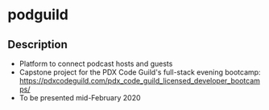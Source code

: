 # podguild

## Description
- Platform to connect podcast hosts and guests
- Capstone project for the PDX Code Guild's full-stack evening bootcamp: https://pdxcodeguild.com/pdx_code_guild_licensed_developer_bootcamps/
- To be presented mid-February 2020
